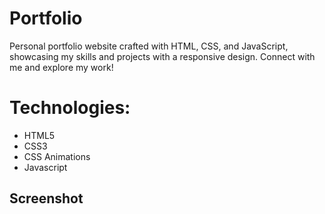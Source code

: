 # Portfolio
 Personal portfolio website crafted with HTML, CSS, and JavaScript, showcasing my skills and projects with a responsive design. Connect with me and explore my work!

  # Technologies:
* HTML5
* CSS3
* CSS Animations
* Javascript

## Screenshot

